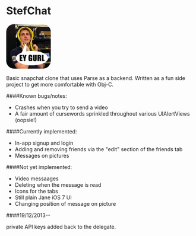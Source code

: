 StefChat
========

![StefChat Logo](https://raw.githubusercontent.com/sdierauf/StefChat/master/Blast/Icon-60@2x.png)

Basic snapchat clone that uses Parse as a backend. Written as a fun side project to get more comfortable with Obj-C.


####Known bugs/notes:

  * Crashes when you try to send a video
  * A fair amount of cursewords sprinkled throughout various UIAlertViews (oopsie!)

####Currently implemented:

  * In-app signup and login
  * Adding and removing friends via the "edit" section of the friends tab
  * Messages on pictures

####Not yet implemented:

  * Video messaages
  * Deleting when the message is read
  * Icons for the tabs
  * Still plain Jane iOS 7 UI
  * Changing position of message on picture

####19/12/2013--

  private API keys added back to the delegate.
  
